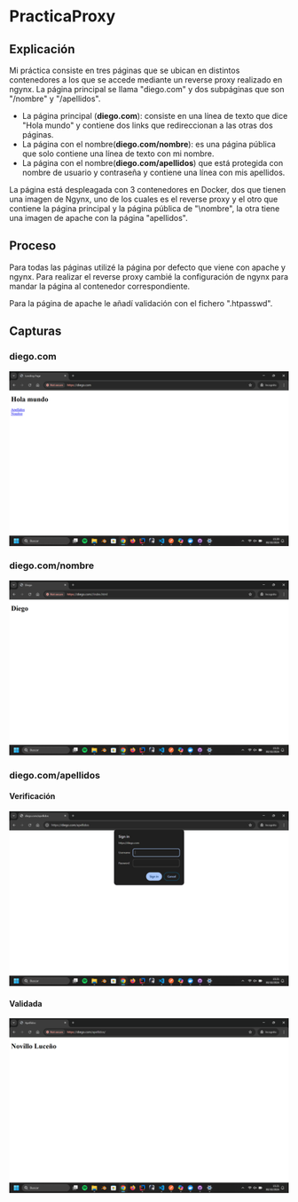 # PracticaProxy

## Explicación

Mi práctica consiste en tres páginas que se ubican en distintos contenedores a los que se accede mediante un reverse proxy realizado en ngynx. La página principal se llama \"diego.com\" y dos subpáginas que son \"/nombre\" y \"/apellidos\".

- La página principal (**diego.com**): consiste en una línea de texto que dice \"Hola mundo\" y contiene dos links que redireccionan a las otras dos páginas.
- La página con el nombre(**diego.com/nombre**): es una página pública que solo contiene una línea de texto con mi nombre.
- La página con el nombre(**diego.com/apellidos**) que está protegida con nombre de usuario y contraseña y contiene una línea con mis apellidos.

La página está despleagada con 3 contenedores en Docker, dos que tienen una imagen de Ngynx, uno de los cuales es el reverse proxy y el otro que contiene la página principal y la página pública de "\nombre\", la otra tiene una imagen de apache con la página \"apellidos".

## Proceso

Para todas las páginas utilizé la página por defecto que viene con apache y ngynx.
Para realizar el reverse proxy cambié la configuración de ngynx para mandar la página al contenedor correspondiente.

Para la página de apache le añadí validación con el fichero \".htpasswd".

## Capturas

### diego.com

![captura de la página diego.com](./capturas/diego.png)
<br/>

### diego.com/nombre

![captura de la página diego.com/nombre](./capturas/nombre.png)
<br/>

### diego.com/apellidos

#### Verificación

![captura de la página diego.com/apellidos cuando se está validando](./capturas/validacion.png)
<br/>

#### Validada

![captura de la página diego.com/apellidos](./capturas/apellidos.png)
